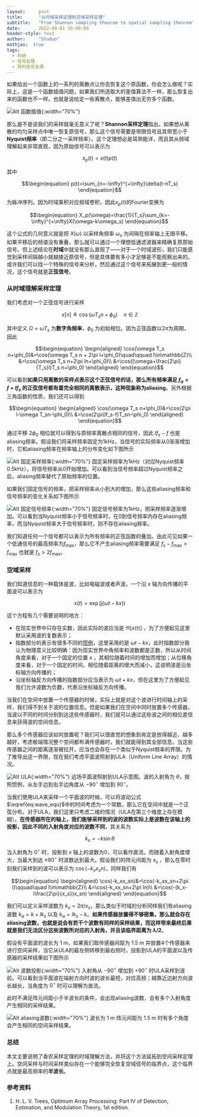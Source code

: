 ```yaml
---
layout:     post
title:      "从时域采样定理到空域采样定理"
subtitle:   "From Shannon sampling theorem to spatial sampling theorem"
date:       2022-08-01 10:00:00
header-style: text
author:     "Shuduo"
mathjax:  true
tags:
  - 科研
  - 信号处理
  - 阵列信号处理
---
```

如果给出一个函数上的一系列的离散点让你去恢复这个原函数，你会怎么做呢？实际上，这是一个函数插值问题，如果我们所选取大的差值算法不一样，那么恢复出来的函数也不一样。也就是说给定一些离散点，能够差值出无穷多个函数。

![Alt 函数插值](/img/in-post/post-interpolation.jpeg){:width="70%"}

那么是不是说我们的采样就毫无意义了呢？**Shannon采样定理**指出，如果想从离散的均匀采样点中唯一恢复原信号，那么这个信号需要是带限信号且其带宽小于**Nyquist频率**（即二分之一采样频率）。这个定理想必是耳熟能详，而且其从频域理解起来非常直观，因为原始信号可以表示为

$$
\begin{equation}
x_p(t)=x(t)p(t)
\end{equation}
$$

其中

$$\begin{equation}
p(t)=\sum_{n=-\infty}^{+\infty}\delta(t-nT_s)
\end{equation}$$

为脉冲序列。因为时域乘积对应频域卷积，因此$x_p(t)$的Fourier变换为

$$\begin{equation}
X_p(\omega)=\frac{1}{T_s}\sum_{k=-\infty}^{+\infty}X(\omega-k\omega_s)
\end{equation}$$

这个公式的几何意义就是把 $X(\omega)$ 以采样角频率 $\omega_s$ 为间隔在频率轴上无限平移。如果平移后的频谱没有重叠，那么就可以通过一个理想低通滤波器来精确复原原始信号。但上述结论在**时域**中就没有那么直观了——对于一个时域波形，我们只能感觉到采样间隔越小就越接近原信号，但是具体要有多小才足够是不能观察出来的。或许我们可以找一个特殊的信号来分析，然后通过这个信号来拓展到更一般的情况，这个信号就是**正弦信号**。

### 从时域理解采样定理
我们考虑对一个正弦信号进行采样

$$\begin{equation}
x[n] \triangleq \cos(\omega T_s n+\phi_0)\quad n\in\mathbb{Z}
\end{equation}$$

其中定义 $\Omega=\omega T_s$ 为**数字角频率**，$\phi_0$ 为初始相位。因为正弦函数以$2\pi$为周期，因此

$$\begin{equation}
\begin{aligned}
\cos(\omega T_s n+\phi_0)&=\cos(\omega T_s n + 2\pi l+\phi_0)\quad\qquad l\in\mathbb{Z}\\
&=\cos(\omega T_s n+2\pi ln+\phi_0)\\
&=\cos((\omega+\frac{2\pi}{T_s}l)T_s n+\phi_0)
\end{aligned}
\end{equation}$$

可以看到**如果只用离散的采样点表示这个正弦信号的话，那么所有频率满足 $f_a=f+lf_s$ 的正弦信号都有着完全相同的离散表示，这种现象称为aliasing**。另外根据三角函数的性质，我们还可以得到

$$\begin{equation}
\begin{aligned}
\cos(\omega T_s n+\phi_0)&=\cos(2\pi l-\omega T_sn-\phi_0)\\
&=\cos(2\pi(lf_s-f)T_sn-\phi_0)
\end{aligned}
\end{equation}$$

通过平移 $2\phi_0$ 相位就可以得到与原频率离散点相同的信号，因此 $lf_s-f$ 也是aliasing频率。假设我们将采样频率固定为1kHz，当信号的实际频率从0渐渐增加时，它和aliasing频率在频率轴上的分布变化如下图所示

![Alt 固定采样频率](/img/in-post/post-fixfs.gif){:width="70%"}
<span class="caption text-muted">固定采样频率为1kHz（对应Nyquist频率0.5kHz），将信号频率从0开始增加。可以看到当信号频率超过Nyquist频率之后，aliasing频率替代了原始频率的位置。</span>

如果我们固定信号的频率，把采样频率从小到大的增加，那么这些aliasing频率和信号频率的变化关系如下图所示

![Alt 固定信号频率](/img/in-post/post-changefs.gif){:width="70%"}
<span class="caption text-muted">固定信号频率为1kHz，把采样频率逐渐增加。可以看到当Nyquist频率小于信号频率时，在0到信号频率内存在aliasing频率，而当Nyquist频率大于信号频率时，则不存在aliasing频率。</span>

我们知道任何一个信号都可以表示为所有频率的正弦函数的叠加。由此可见如果一个低通信号的最高频率为$f_\max$，那么它不产生aliasing频率需要满足 $f_s-f_\max>f_\max$ 也就是 $f_s>2f_\max$。

### 空域采样
我们知道信息的一种载体是波，比如电磁波或者声波。一个沿 $x$ 轴方向传播的平面波可以表示为

$$\begin{equation}
x(t)=\exp(j(\omega t - k x))
\label{eq:wave_equ}
\end{equation}$$

这个方程有几个需要说明的地方：
- 在现实世界中只存在实数，因此实际的波应当是 $\Re[x(t)]$ ，为了方便起见这里默认采用波的复数表示；
- 指数部分的表示有很多不同的[惯例](https://nmr.physics.ox.ac.uk/teaching/wavecon.pdf)，这里采用的是 $\omega t - k x$，此时指数部分我认为物理意义比较明确：因为现实世界中角频率和波数都是正数，所以从时间角度来看，对于一个固定的位置 $x$ ，其相位随着时间的增加而增加；从位移角度来看，对于一个固定的时间，相位随着距离的增大而减小，这说明波是沿坐标轴方向传播的；
- 沿坐标轴反方向传播的指数部分应当表示为 $\omega t + kx$，但在这里为了方便起见我们允许波数为负数，代表沿坐标轴反方向传播。

当我们在空间中放置一个传感器的时候，实际上就是对这个波进行时间轴上的采样，我们得不到关于波的位置信息。但是如果我们在空间中同时放置多个传感器，当波以不同的时间分别到达这些传感器时，我们就可以通过这些波之间的相位差信息来获得波的空间信息。

那么多个传感器应该如何放置呢？我们可以很直觉的想象到肯定是放得越近、越多越好，考虑极端情况整个空间都布满传感器时，我们就能得到其全部信息。当这些传感器之间的距离逐渐被拉开，应当也会存在一个类似于Nyquist频率的界限。为了推导出这一界限，现在我们考虑平面波照射到ULA（Uniform Line Array）的情况。

![Alt ULA](/img/in-post/post-plainwave-ula.png){:width="70%"}
<span class="caption text-muted">远场平面波照射到ULA示意图。波的入射角为 $\theta$，按照惯例，从左手边到右手边角度从 $-90^\circ$ 增加到 $90^\circ$。</span>

当我们使用ULA来采样一个平面波的时候，可以将波动公式$\eqref{eq:wave_equ}$中的时间考虑为一个常数，那么它在空间中就是一个正弦分布。对于ULA，我们这里只考虑二维的情况（ULA在第三个维度上存在模糊）。**在传感器所在的轴上，我们能够采样到的波的波数实际上是波数在该轴上的投影，因此不同的入射角度对应的波数不同**，其关系为

$$\begin{equation}
k_x = -k\sin\theta 
\end{equation}$$

当入射角为 $0^\circ$ 时，投影到 $x$ 轴上的波数为0，可以看作直流。而随着入射角度增大，当最大到达 $\pm90^\circ$ 时波数达到最大。假设我们的阵元间距为 $x_s$ ，那么在零时刻我们采样到的波可以表示为 $\cos(-k_xx_sn)$，同样我们有

$$\begin{equation}
\begin{aligned}
\cos(-k_xx_sn)&=\cos(-k_xx_sn+2\pi l)\qquad\quad l\in\mathbb{Z}\\
&=\cos(-k_xx_sn+2\pi ln)\\
&=\cos(-(k_x-l\frac{2\pi}{x_s})x_sn)
\end{aligned}
\end{equation}$$

我们可以定义采样波数为 $k_s=2\pi/x_s$，那么类似于时域的分析同样我们有aliasing波数 $k_a=k+lk_s$ 以及 $k_a=lk_s-k$。**如果传感器放置得不够密集，那么就会存在aliasing波数，也就是说会有若干个波数有同样的采样结果，而这样带来最终后果就是我们无法区分这些波数所对应的入射角，并且该临界距离为 $\lambda/2$**。

假设有平面波的波长为 $1~\text{m}$，如果我们取传感器间距为 $1.5~\text{m}$ 并放置4个传感器来进行空间采样，当它从ULA的最左侧转移到最右侧时，投影到ULA的平面波以及传感器的采样结果如下图所示

![Alt 波数投影](/img/in-post/post-change-incident.gif){:width="70%"}
<span class="caption text-muted"> 入射角从 $-90^\circ$ 增加到 $+90^\circ$ 时ULA采样到波前。可以看到当平面波在端射方向时波的波长最短，对应高频；越靠近边射方向波长越长，当角度为 $0^\circ$ 时可以理解为直流。</span>

此时不满足阵元间距小于半波长的条件，会出现aliasing波数，会有多个入射角度产生相同的采样结果。

![Alt aliasing波数](/img/in-post/post-aliasing-wavenumber.jpeg){:width="70%"}
<span class="caption text-muted">波长为 $1~\text{m}$ 阵元间距为 $1.5~\text{m}$ 时有多个角度会产生相同的空间采样结果。</span>

### 总结
本文主要说明了香农采样定理的时域理解方法，并将这个方法延拓到空间采样定理上。空间采样与时间采样类似存在一个能够完全恢复空域信号的临界点，这个临界点就是最高频率的**半波长**。

### 参考资料
1. H. L. V. Trees, Optimum Array Processing: Part IV of Detection, Estimation, and Modulation Theory, 1st edition.



